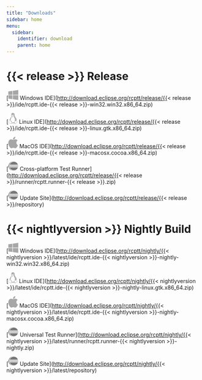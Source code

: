 ```yaml
---
title: "Downloads"
sidebar: home
menu:
  sidebar:
    identifier: download
    parent: home
---
```


# {{< release >}} Release
[![](ico-win.png) Windows IDE](http://download.eclipse.org/rcptt/release/{{< release >}}/ide/rcptt.ide-{{< release >}}-win32.win32.x86_64.zip)

[![](ico-linux.png) Linux IDE](http://download.eclipse.org/rcptt/release/{{< release >}}/ide/rcptt.ide-{{< release >}}-linux.gtk.x86_64.zip)

[![](ico-mac.png) MacOS IDE](http://download.eclipse.org/rcptt/release/{{< release >}}/ide/rcptt.ide-{{< release >}}-macosx.cocoa.x86_64.zip)

[![](ico-eclipse.png) Cross-platform Test Runner](http://download.eclipse.org/rcptt/release/{{< release >}}/runner/rcptt.runner-{{< release >}}.zip)

[![](ico-eclipse.png) Update Site](http://download.eclipse.org/rcptt/release/{{< release >}}/repository)

# {{< nightlyversion >}} Nightly Build
 [![](ico-win.png) Windows IDE](http://download.eclipse.org/rcptt/nightly/{{< nightlyversion >}}/latest/ide/rcptt.ide-{{< nightlyversion >}}-nightly-win32.win32.x86_64.zip)

 [![](ico-linux.png) Linux IDE](http://download.eclipse.org/rcptt/nightly/{{< nightlyversion >}}/latest/ide/rcptt.ide-{{< nightlyversion >}}-nightly-linux.gtk.x86_64.zip)

 [![](ico-mac.png) MacOS IDE](http://download.eclipse.org/rcptt/nightly/{{< nightlyversion >}}/latest/ide/rcptt.ide-{{< nightlyversion >}}-nightly-macosx.cocoa.x86_64.zip)

 [![](ico-eclipse.png) Universal Test Runner](http://download.eclipse.org/rcptt/nightly/{{< nightlyversion >}}/latest/runner/rcptt.runner-{{< nightlyversion >}}-nightly.zip)

 [![](ico-eclipse.png) Update Site](http://download.eclipse.org/rcptt/nightly/{{< nightlyversion >}}/latest/repository)
